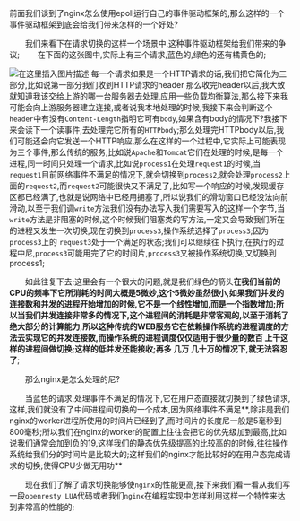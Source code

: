 前面我们谈到了nginx怎么使用epoll运行自己的事件驱动框架的,那么这样的一个事件驱动框架到底会给我们带来怎样的一个好处?

　　我们来看下在请求切换的这样一个场景中,这种事件驱动框架给我们带来的争议;
　　在下面的这张图中,实际上有三个请求,蓝色的,绿色的还有橘黄色的;

![在这里插入图片描述](https://img-blog.csdnimg.cn/806d172c1b1b41f19e2ac54cc888bea9.png)
每一个请求如果是一个HTTP请求的话,我们把它简化为三部分,比如说第一部分我们收到HTTP请求的header 那么收完header以后,我大致就知道我该交给上游的哪一台服务器去处理,应用一些负载均衡算法,那么接下来我可能会向上游服务器建立连接,或者说我本地处理的时候,我接下来会判断这个`header`中有没有`Content-Length`指明它可有`body`,如果含有body的情况下?我接下来会读下一个读事件,去处理完它所有的`HTTPbody`;那么处理完HTTPbody以后,我们可能还会向它发送一个HTTP响应,那么在这样的一个过程中,它实际上可能表现为三个事件,那么传统的服务,比如说`Apache`和`Tomcat`它们在处理的时候,是每一个进程,同一时间只处理一个请求,比如说`process1`在处理`request1`的时候,当`request1`目前网络事件不满足的情况下,就会切换到`process2`,就会处理`process2`上面的`request2`,而`request2`可能很快又不满足了,比如写一个响应的时候,发现缓存区都已经满了,也就是说网络中已经用拥塞了,所以说我们的滑动窗口已经没法向前滑动,以至于我们调`write`方法我们没有办法写入我们需要写入的这样一个字节,当`write`方法是非阻塞的时候,这个时候我们阻塞类的写方法,一定又会导致我们所在的进程又发生一次切换,现在切换到`process3`,操作系统选择了`process3`;因为`process3`上的 `request3`处于一个满足的状态;我们可以继续往下执行,在执行的过程中尼,`process3`可能用完了它的时间片,`process3`又被操作系统切换;又切换到process1;

　　如此往复下去;这里会有一个很大的问题,就是我们绿色的箭头**在我们当前的CPU的频率下它所消耗的时间大概是5微妙,这个5微妙虽然很小,如果我们并发的连接数和并发的进程开始增加的时候,它不是一个线性增加,而是一个指数增加;所以当我们并发连接非常多的情况下,这个进程间的消耗是非常客观的,以至于消耗了绝大部分的计算能力,所以这种传统的WEB服务它在依赖操作系统的进程调度的方法去实现它的并发连接数,而操作系统的进程调度仅仅适用于很少量的数百 上千这样的进程间做切换;这样的低并发还能接收;再多 几万 几十万的情况下,就无法容忍了**;

　　那么nginx是怎么处理的尼?

　　当蓝色的请求,处理事件不满足的情况下,它在用户态直接就切换到了绿色请求,这样,我们就没有了中间进程间切换的一个成本,因为网络事件不满足**,除非是我们nginx的worker进程所使用的时间片已经到了,而时间片的长度尼一般是5毫秒到800毫秒;所以我们在nginx的worker的配置上往往会把它的优先级加到最高,比如说我们通常会加到负的19,这样我们的静态优先级提高的比较高的的时候,往往操作系统给我们分的时间片是比较大的;这样我们的nginx才能比较好的在用户态完成请求的切换;使得CPU少做无用功**

　　现在我们了解了请求切换能够使`nginx`的性能更高,接下来我们看一看从我们写一段`openresty LUA`代码或者我们`nginx`在编程实现中怎样利用这样一个特性来达到非常高的性能的;
